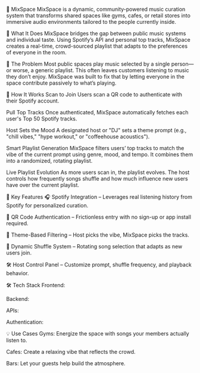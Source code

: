 🎵 MixSpace
MixSpace is a dynamic, community-powered music curation system that transforms shared spaces like gyms, cafes, or retail stores into immersive audio environments tailored to the people currently inside.

🚀 What It Does
MixSpace bridges the gap between public music systems and individual taste. Using Spotify’s API and personal top tracks, MixSpace creates a real-time, crowd-sourced playlist that adapts to the preferences of everyone in the room.

🔁 The Problem
Most public spaces play music selected by a single person—or worse, a generic playlist. This often leaves customers listening to music they don’t enjoy. MixSpace was built to fix that by letting everyone in the space contribute passively to what’s playing.

🎤 How It Works
Scan to Join
Users scan a QR code to authenticate with their Spotify account.

Pull Top Tracks
Once authenticated, MixSpace automatically fetches each user's Top 50 Spotify tracks.

Host Sets the Mood
A designated host or "DJ" sets a theme prompt (e.g., "chill vibes," "hype workout," or "coffeehouse acoustics").

Smart Playlist Generation
MixSpace filters users’ top tracks to match the vibe of the current prompt using genre, mood, and tempo. It combines them into a randomized, rotating playlist.

Live Playlist Evolution
As more users scan in, the playlist evolves. The host controls how frequently songs shuffle and how much influence new users have over the current playlist.

🧠 Key Features
🎧 Spotify Integration – Leverages real listening history from Spotify for personalized curation.

📡 QR Code Authentication – Frictionless entry with no sign-up or app install required.

🧩 Theme-Based Filtering – Host picks the vibe, MixSpace picks the tracks.

🔀 Dynamic Shuffle System – Rotating song selection that adapts as new users join.

🛠️ Host Control Panel – Customize prompt, shuffle frequency, and playback behavior.

🛠️ Tech Stack
Frontend: 

Backend: 

APIs: 

Authentication: 

💡 Use Cases
Gyms: Energize the space with songs your members actually listen to.

Cafes: Create a relaxing vibe that reflects the crowd.

Bars: Let your guests help build the atmosphere.
